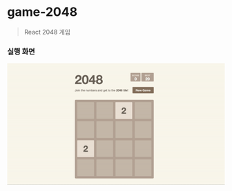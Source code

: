 # game-2048

> React 2048 게임

### 실행 화면
![](https://raw.githubusercontent.com/JESS2/react-study/master/game-2048/public/2048.gif)
